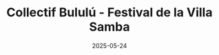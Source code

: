 ---
title: "Collectif Bululú - Festival de la Villa Samba"
date: "2025-05-24"
time: "19:15"
location: "Alfortville"
weight: 1
---